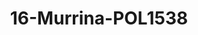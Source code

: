 ---
title: 16-Murrina-POL1538
image: 16-Murrina-POL1538.jpg
brand: elisabetta-polignano
layout: vestito
---